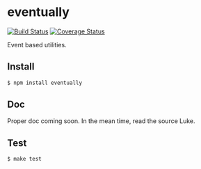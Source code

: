 eventually
==========

[![Build Status](https://travis-ci.org/kadoh/eventually.png?branch=master)](https://travis-ci.org/kadoh/eventually)
[![Coverage Status](https://coveralls.io/repos/kadoh/eventually/badge.png?branch=master)](https://coveralls.io/r/kadoh/eventually?branch=master)

Event based utilities.

## Install

```bash
$ npm install eventually
```

## Doc

Proper doc coming soon. In the mean time, read the source Luke.

## Test

```bash
$ make test
```
